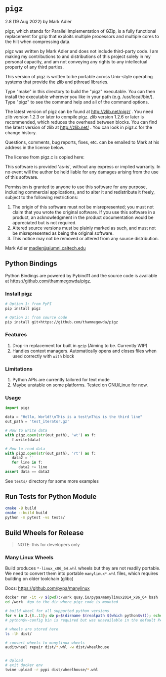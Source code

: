 # `pigz`

 2.8 (19 Aug 2022) by Mark Adler

pigz, which stands for Parallel Implementation of GZip, is a fully functional
replacement for gzip that exploits multiple processors and multiple cores to
the hilt when compressing data.

pigz was written by Mark Adler and does not include third-party code. I am
making my contributions to and distributions of this project solely in my
personal capacity, and am not conveying any rights to any intellectual property
of any third parties.

This version of pigz is written to be portable across Unix-style operating
systems that provide the zlib and pthread libraries.

Type "make" in this directory to build the "pigz" executable.  You can then
install the executable wherever you like in your path (e.g. /usr/local/bin/).
Type "pigz" to see the command help and all of the command options.

The latest version of pigz can be found at http://zlib.net/pigz/ .  You need
zlib version 1.2.3 or later to compile pigz.  zlib version 1.2.6 or later is
recommended, which reduces the overhead between blocks.  You can find the
latest version of zlib at http://zlib.net/ .  You can look in pigz.c for the
change history.

Questions, comments, bug reports, fixes, etc. can be emailed to Mark at his
address in the license below.

The license from pigz.c is copied here:

  This software is provided 'as-is', without any express or implied
  warranty.  In no event will the author be held liable for any damages
  arising from the use of this software.

  Permission is granted to anyone to use this software for any purpose,
  including commercial applications, and to alter it and redistribute it
  freely, subject to the following restrictions:

  1. The origin of this software must not be misrepresented; you must not
     claim that you wrote the original software. If you use this software
     in a product, an acknowledgment in the product documentation would be
     appreciated but is not required.
  2. Altered source versions must be plainly marked as such, and must not be
     misrepresented as being the original software.
  3. This notice may not be removed or altered from any source distribution.

  Mark Adler
  madler@alumni.caltech.edu

## Python Bindings

Python Bindings are powered by Pybind11 and the source code is available at https://github.com/thammegowda/pigz.

### Install pigz
```bash
# Option 1: from PyPI
pip install pigz

# Option 2: from source code
pip install git+https://github.com/thammegowda/pigz
```

### Features
1. Drop-in replacement for built in `gzip` (Aiming to be. Currently WIP)
2. Handles context managers. Automatically opens and closes files when used correctly with `with` block


### Limitations
1. Python APIs are currently tailored for text mode
2. Maybe unstable on some platforms. Tested on GNU/Linux for now.

### Usage

```python
import pigz

data = "Hello, World!\nThis is a test\nThis is the third line"
out_path = 'test_iterator.gz'

# How to write data
with pigz.open(str(out_path), 'wt') as f:
   f.write(data)

# How to read data
with pigz.open(str(out_path), 'rt') as f:
   data2 = ''
   for line in f:
      data2 += line
assert data == data2
```

See `tests/` directory for some more examples


## Run Tests for Python Module

```bash
cmake -B build
cmake --build build
python -m pytest -vs tests/

```


## Build Wheels for Release

> NOTE: this for developers only

### Many Linux Wheels

Build produces `*-linux_x86_64.whl` wheels but they are not readily portable.
We need to convert them into portable `manylinux*.whl` files, which requires building on older toolchain (glibc)

Docs: https://github.com/pypa/manylinux

```bash
docker run -it -v $(pwd):/work quay.io/pypa/manylinux2014_x86_64 bash
cd /work  #go to the dir where pigz code is mounted

# build wheel for all supported python versions
for v in 3.{8..13}; do p=$(dirname $(realpath $(which python$v))); echo "rm -rf build; PATH=$p:$PATH python$v -m build -w"; done | bash
# python$v-config bin is required but was unavailable in the default PATH, hence $p is added to enable python$v-config

# wheels are stored here
ls -lh dist/

# convert wheels to manylinux wheels
auditwheel repair dist/*.whl -w dist/wheelhouse


# Upload
# exit docker env
twine upload -r pypi dist/wheelhouse/*.whl
```
